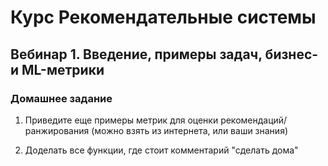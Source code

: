 # Курс Рекомендательные системы

## Вебинар 1. Введение, примеры задач, бизнес- и ML-метрики

### Домашнее задание
1. Приведите еще примеры метрик для оценки рекомендаций/ранжирования (можно взять из интернета, или ваши знания)

2. Доделать все функции, где стоит комментарий "сделать дома"
